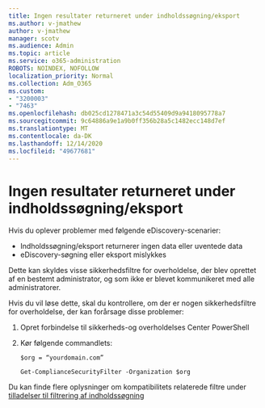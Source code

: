 ```yaml
---
title: Ingen resultater returneret under indholdssøgning/eksport
ms.author: v-jmathew
author: v-jmathew
manager: scotv
ms.audience: Admin
ms.topic: article
ms.service: o365-administration
ROBOTS: NOINDEX, NOFOLLOW
localization_priority: Normal
ms.collection: Adm_O365
ms.custom:
- "3200003"
- "7463"
ms.openlocfilehash: db025cd1278471a3c54d55409d9a9418095778a7
ms.sourcegitcommit: 9c64886a9e1a9b0ff356b28a5c1482ecc148d7ef
ms.translationtype: MT
ms.contentlocale: da-DK
ms.lasthandoff: 12/14/2020
ms.locfileid: "49677681"
---
```

# <a name="no-results-returned-during-content-searchexport"></a>Ingen resultater returneret under indholdssøgning/eksport

Hvis du oplever problemer med følgende eDiscovery-scenarier:

- Indholdssøgning/eksport returnerer ingen data eller uventede data
- eDiscovery-søgning eller eksport mislykkes

Dette kan skyldes visse sikkerhedsfiltre for overholdelse, der blev oprettet af en bestemt administrator, og som ikke er blevet kommunikeret med alle administratorer.

Hvis du vil løse dette, skal du kontrollere, om der er nogen sikkerhedsfiltre for overholdelse, der kan forårsage disse problemer:

1. Opret forbindelse til sikkerheds-og overholdelses Center PowerShell
2. Kør følgende commandlets:

    `$org = “yourdomain.com”`

    `Get-ComplianceSecurityFilter -Organization $org`

Du kan finde flere oplysninger om kompatibilitets relaterede filtre under [tilladelser til filtrering af indholdssøgning](https://docs.microsoft.com/microsoft-365/compliance/permissions-filtering-for-content-search)
